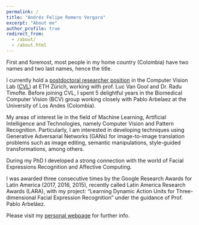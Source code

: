 ```yaml
---
permalink: /
title: "Andrés Felipe Romero Vergara"
excerpt: "About me"
author_profile: true
redirect_from: 
  - /about/
  - /about.html
---
```

First and foremost, most people in my home country (Colombia) have two names and two last names, hence the title. 

I currently hold a [postdoctoral researcher position](https://people.ee.ethz.ch/~roandres/) in the Computer Vision Lab ([CVL](https://vision.ee.ethz.ch/)) at ETH Zürich, working with prof. Luc Van Gool and Dr. Radu Timofte. Before joining CVL, I spent 5 delightful years in the Biomedical Computer Vision (BCV) group working closely with Pablo Arbelaez at the University of Los Andes (Colombia).

My areas of interest lie in the field of Machine Learning, Artificial Intelligence and Technologies, namely Computer Vision and Pattern Recognition. Particularly, I am interested in developing techniques using Generative Adversarial Networks (GANs) for image-to-image translation problems such as image editing, semantic manipulations, style-guided transformations, among others.

During my PhD I developed a strong connection with the world of Facial Expressions Recognition and Affective Computing.

I was awarded three consecutive times by the Google Research Awards for Latin America (2017, 2016, 2015), recently called Latin America Research Awards (LARA), with my project: “Learning Dynamic Action Units for Three-dimensional Facial Expression Recognition” under the guidance of Prof. Pablo Arbeláez.

Please visit my [personal webpage](https://afromero.co/en/) for further info. 
